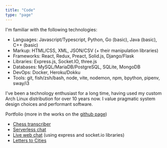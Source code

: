 ```yaml
---
title: "Code"
type: "page"
---
```


I'm familiar with the following technologies:

- Languages: Javascript/Typescript, Python, Go (basic), Java (basic), C++ (basic)
- Markup: HTML/CSS, XML, JSON/CSV (+ their manipulation libraries)
- Frameworks: React, Redux, Preact, Solid.js, Django/Flask
- Libraries: Express.js, Socket.IO, three.js
- Databases: MySQL/MariaDB/PostgreSQL, SQLite, MongoDB
- DevOps: Docker, Heroku/Dokku
- Tools: git, fish/zsh/bash, node, vite, nodemon, npm, bpython, pipenv, sway/i3

I've been a technology enthusiast for a long time, having used my custom Arch
Linux distribution for over 10 years now. I value pragmatic system design
choices and performant software.

Portfolio (more in the works on the [github page](https://github.com/busywhistling))

- [Chess transcriber](https://paramjit.org/chess_transcriber/)
- [Serverless chat](https://paramjit.org/serverless_chat/)
- [Live web chat](https://github.com/busywhistling/live_chat) (using express and socket.io libraries)
- [Letters to Cities](https://github.com/busywhistling/letters_to_cities)